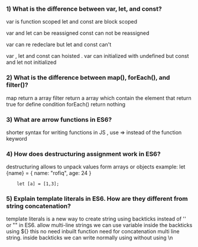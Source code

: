 ### 1) What is the difference between var, let, and const?
var is  function scoped 
let and const are block scoped

var and let can be reassigned
const can not be reassigned

var can re redeclare but let and const can't

var , let and const can hoisted .
var can initialized with undefined but const and let not initialized

### 2) What is the difference between map(), forEach(), and filter()?

map return a array 
filter return a array which contain the element that return true for define condition
forEach() return nothing

### 3) What are arrow functions in ES6?

shorter syntax for writing functions in JS , use => instead of the function keyword

### 4) How does destructuring assignment work in ES6?

destructuring allows to unpack values form arrays or objects
example:
        let {name} = {
                name: "rofiq",
                age: 24
        }

        let [a] = [1,3];

### 5) Explain template literals in ES6. How are they different from string concatenation?

template literals is a new way to create string using backticks instead of '' or "" in ES6.
allow multi-line strings
we can use variable inside the backticks using ${} this
no need inbuilt function need for concatenation multi line string.
inside backticks we can write normally using without using \n